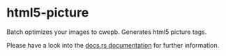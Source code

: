 # html5-picture

Batch optimizes your images to cwepb. Generates html5 picture tags.

Please have a look into the [docs.rs documentation](https://docs.rs/html5-picture) for further information.
